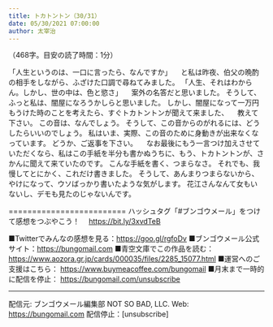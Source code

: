 ```yaml
---
title: トカトントン（30/31）
date: 05/30/2021 07:00:00
author: 太宰治
---
```


（468字。目安の読了時間：1分）

「人生というのは、一口に言ったら、なんですか」
　と私は昨夜、伯父の晩酌の相手をしながら、ふざけた口調で尋ねてみました。
「人生、それはわからん。しかし、世の中は、色と慾さ」
　案外の名答だと思いました。
そうして、ふっと私は、闇屋になろうかしらと思いました。
しかし、闇屋になって一万円もうけた時のことを考えたら、すぐトカトントンが聞えて来ました、
　教えて下さい。
この音は、なんでしょう。
そうして、この音からのがれるには、どうしたらいいのでしょう。
私はいま、実際、この音のために身動きが出来なくなっています。
どうか、ご返事を下さい。
　なお最後にもう一言つけ加えさせていただくなら、私はこの手紙を半分も書かぬうちに、もう、トカトントンが、さかんに聞えて来ていたのです。
こんな手紙を書く、つまらなさ。
それでも、我慢してとにかく、これだけ書きました。
そうして、あんまりつまらないから、やけになって、ウソばっかり書いたような気がします。
花江さんなんて女もいないし、デモも見たのじゃないんです。

=========================
ハッシュタグ「#ブンゴウメール」をつけて感想をつぶやこう！　
https://bit.ly/3xvdTeB

■Twitterでみんなの感想を見る：https://goo.gl/rgfoDv
■ブンゴウメール公式サイト：https://bungomail.com
■青空文庫でこの作品を読む：https://www.aozora.gr.jp/cards/000035/files/2285_15077.html
■運営へのご支援はこちら： https://www.buymeacoffee.com/bungomail
■月末まで一時的に配信を停止： https://bungomail.com/unsubscribe

-------
配信元: ブンゴウメール編集部
NOT SO BAD, LLC.
Web: https://bungomail.com
配信停止：[unsubscribe]

